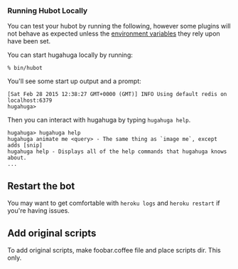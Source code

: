 ### Running Hubot Locally

You can test your hubot by running the following, however some plugins will not
behave as expected unless the [environment variables](#configuration) they rely
upon have been set.

You can start hugahuga locally by running:

    % bin/hubot

You'll see some start up output and a prompt:

    [Sat Feb 28 2015 12:38:27 GMT+0000 (GMT)] INFO Using default redis on localhost:6379
    hugahuga>

Then you can interact with hugahuga by typing `hugahuga help`.

    hugahuga> hugahuga help
    hugahuga animate me <query> - The same thing as `image me`, except adds [snip]
    hugahuga help - Displays all of the help commands that hugahuga knows about.
    ...


## Restart the bot

You may want to get comfortable with `heroku logs` and `heroku restart` if
you're having issues.


## Add original scripts 
To add original scripts, make foobar.coffee file and place scripts dir. This only.